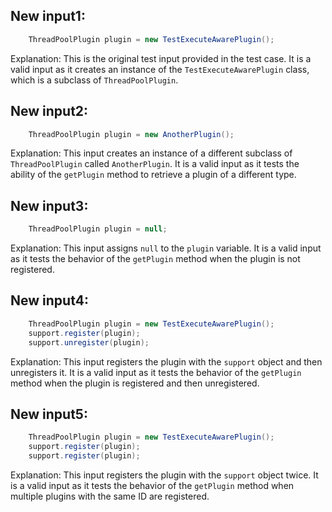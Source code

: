 ## New input1:
```java
    ThreadPoolPlugin plugin = new TestExecuteAwarePlugin();
```
Explanation: This is the original test input provided in the test case. It is a valid input as it creates an instance of the `TestExecuteAwarePlugin` class, which is a subclass of `ThreadPoolPlugin`.

## New input2:
```java
    ThreadPoolPlugin plugin = new AnotherPlugin();
```
Explanation: This input creates an instance of a different subclass of `ThreadPoolPlugin` called `AnotherPlugin`. It is a valid input as it tests the ability of the `getPlugin` method to retrieve a plugin of a different type.

## New input3:
```java
    ThreadPoolPlugin plugin = null;
```
Explanation: This input assigns `null` to the `plugin` variable. It is a valid input as it tests the behavior of the `getPlugin` method when the plugin is not registered.

## New input4:
```java
    ThreadPoolPlugin plugin = new TestExecuteAwarePlugin();
    support.register(plugin);
    support.unregister(plugin);
```
Explanation: This input registers the plugin with the `support` object and then unregisters it. It is a valid input as it tests the behavior of the `getPlugin` method when the plugin is registered and then unregistered.

## New input5:
```java
    ThreadPoolPlugin plugin = new TestExecuteAwarePlugin();
    support.register(plugin);
    support.register(plugin);
```
Explanation: This input registers the plugin with the `support` object twice. It is a valid input as it tests the behavior of the `getPlugin` method when multiple plugins with the same ID are registered.